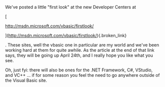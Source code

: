 We've posted a little "first look" at the new Developer Centers at 
				  
[
						  
http://msdn.microsoft.com/vbasic/firstlook/
				  
](http://msdn.microsoft.com/vbasic/firstlook/){.broken_link} 
				  
. These sites, well the vbasic one in particular are my world and we've been working hard at them for quite awhile. As the article at the end of that link says, they will be going up April 24th, and I really hope you like what you see. 

Oh, just fyi: there will also be ones for the .NET Framework, C#, VStudio, and VC++ ... if for some reason you feel the need to go anywhere outside of the Visual Basic site.